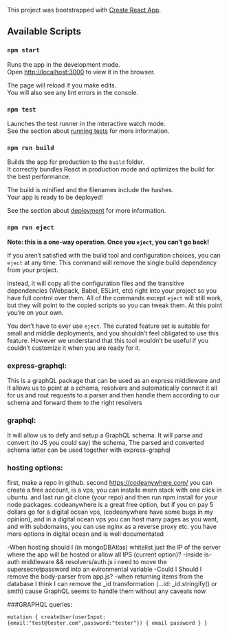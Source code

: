 This project was bootstrapped with [Create React App](https://github.com/facebook/create-react-app).

## Available Scripts


### `npm start`

Runs the app in the development mode.<br>
Open [http://localhost:3000](http://localhost:3000) to view it in the browser.

The page will reload if you make edits.<br>
You will also see any lint errors in the console.

### `npm test`

Launches the test runner in the interactive watch mode.<br>
See the section about [running tests](https://facebook.github.io/create-react-app/docs/running-tests) for more information.

### `npm run build`

Builds the app for production to the `build` folder.<br>
It correctly bundles React in production mode and optimizes the build for the best performance.

The build is minified and the filenames include the hashes.<br>
Your app is ready to be deployed!

See the section about [deployment](https://facebook.github.io/create-react-app/docs/deployment) for more information.

### `npm run eject`

**Note: this is a one-way operation. Once you `eject`, you can’t go back!**

If you aren’t satisfied with the build tool and configuration choices, you can `eject` at any time. This command will remove the single build dependency from your project.

Instead, it will copy all the configuration files and the transitive dependencies (Webpack, Babel, ESLint, etc) right into your project so you have full control over them. All of the commands except `eject` will still work, but they will point to the copied scripts so you can tweak them. At this point you’re on your own.

You don’t have to ever use `eject`. The curated feature set is suitable for small and middle deployments, and you shouldn’t feel obligated to use this feature. However we understand that this tool wouldn’t be useful if you couldn’t customize it when you are ready for it.

### express-graphql:

This is a graphQL package that can be used as an express middleware
and it allows us to point at a schema, resolvers and automatically connect it all for us and rout requests to a parser and then handle them according to our schema and forward them to the right resolvers

### graphql:

It will allow us to defy and setup a GraphQL schema. It will parse and convert (to JS you could say) the schema, The parsed and converted schema latter can be used together with express-graphql

### hosting options:
first, make a repo in github. second https://codeanywhere.com/ you can create a free account, is a vps, you can installe mern stack with one click in ubuntu. and last run git clone (your repo) and then run npm install for your node packages. codeanywhere is a great free option, but if you cn pay 5 dollars go for a digital ocean vps, (codeanywhere have some bugs in my opinion), and in a digital ocean vps you can host many pages as you want, and with subdomains, you can use nginx as a reverse proxy etc. you have more options in digital ocean and is well documentated﻿

-When hosting should I (in mongoDBAtlas) whitelist just the IP of the server where the app will be hosted or allow all IPS (current option)?
-inside is-auth  middleware && resolvers/auth.js i need to move the supersecretpassword into an evironmental variable
-Could I Should I remove the body-parser from app.js?
-when returning items from the database I think I can remove the _id transformation (...id: _id.stringify() or smth) cause GraphQL seems to handle them without any caveats now


###GRAPHQL queries:

`mutation {
  createUser(userInput:{email:"test@tester.com",password:"tester"}) {
    email
    password
  }
}`

